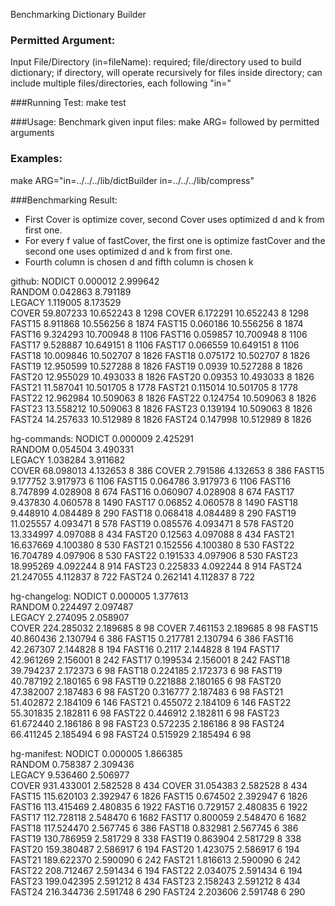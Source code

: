 Benchmarking Dictionary Builder

### Permitted Argument:
Input File/Directory (in=fileName): required; file/directory used to build dictionary; if directory, will operate recursively for files inside directory; can include multiple files/directories, each following "in="

###Running Test:
make test

###Usage:
Benchmark given input files: make ARG= followed by permitted arguments

### Examples:
make ARG="in=../../../lib/dictBuilder in=../../../lib/compress"

###Benchmarking Result:
- First Cover is optimize cover, second Cover uses optimized d and k from first one.
- For every f value of fastCover, the first one is optimize fastCover and the second one uses optimized d and k from first one.
- Fourth column is chosen d and fifth column is chosen k

github:
NODICT       0.000012       2.999642        
RANDOM       0.042863       8.791189        
LEGACY       1.119005       8.173529        
COVER       59.807233       10.652243        8          1298
COVER       6.172291       10.652243        8          1298
FAST15       8.911868       10.556256        8          1874
FAST15       0.060186       10.556256        8          1874
FAST16       9.324293       10.700948        8          1106
FAST16       0.059857       10.700948        8          1106
FAST17       9.528887       10.649151        8          1106
FAST17       0.066559       10.649151        8          1106
FAST18       10.009846       10.502707        8          1826
FAST18       0.075172       10.502707        8          1826
FAST19       12.950599       10.527288        8          1826
FAST19       0.0939       10.527288        8          1826
FAST20       12.955029       10.493033        8          1826
FAST20       0.09353       10.493033        8          1826
FAST21       11.587041       10.501705        8          1778
FAST21       0.115014       10.501705        8          1778
FAST22       12.962984       10.509063        8          1826
FAST22       0.124754       10.509063        8          1826
FAST23       13.558212       10.509063        8          1826
FAST23       0.139194       10.509063        8          1826
FAST24       14.257633       10.512989        8          1826
FAST24       0.147998       10.512989        8          1826

hg-commands:
NODICT       0.000009       2.425291        
RANDOM       0.054504       3.490331        
LEGACY       1.038284       3.911682        
COVER       68.098013       4.132653        8          386
COVER       2.791586       4.132653        8          386
FAST15       9.177752       3.917973        6          1106
FAST15       0.064786       3.917973        6          1106
FAST16       8.747899       4.028908        8          674
FAST16       0.060907       4.028908        8          674
FAST17       9.437830       4.060578        8          1490
FAST17       0.06852       4.060578        8          1490
FAST18       9.448910       4.084489        8          290
FAST18       0.068418       4.084489        8          290
FAST19       11.025557       4.093471        8          578
FAST19       0.085576       4.093471        8          578
FAST20       13.334997       4.097088        8          434
FAST20       0.12563       4.097088        8          434
FAST21       16.637669       4.100380        8          530
FAST21       0.152556       4.100380        8          530
FAST22       16.704789       4.097906        8          530
FAST22       0.191533       4.097906        8          530
FAST23       18.995269       4.092244        8          914
FAST23       0.225833       4.092244        8          914
FAST24       21.247055       4.112837        8          722
FAST24       0.262141       4.112837        8          722

hg-changelog:
NODICT       0.000005       1.377613        
RANDOM       0.224497       2.097487        
LEGACY       2.274095       2.058907        
COVER       224.285032       2.189685        8          98
COVER       7.461153       2.189685        8          98
FAST15       40.860436       2.130794        6          386
FAST15       0.217781       2.130794        6          386
FAST16       42.267307       2.144828        8          194
FAST16       0.2117       2.144828        8          194
FAST17       42.961269       2.156001        8          242
FAST17       0.199534       2.156001        8          242
FAST18       39.794237       2.172373        6          98
FAST18       0.224185       2.172373        6          98
FAST19       40.787192       2.180165        6          98
FAST19       0.221888       2.180165        6          98
FAST20       47.382007       2.187483        6          98
FAST20       0.316777       2.187483        6          98
FAST21       51.402872       2.184109        6          146
FAST21       0.455072       2.184109        6          146
FAST22       55.301835       2.182811        6          98
FAST22       0.446912       2.182811        6          98
FAST23       61.672440       2.186186        8          98
FAST23       0.572235       2.186186        8          98
FAST24       66.411245       2.185494        6          98
FAST24       0.515929       2.185494        6          98

hg-manifest:
NODICT       0.000005       1.866385        
RANDOM       0.758387       2.309436        
LEGACY       9.536460       2.506977        
COVER       931.433001       2.582528        8          434
COVER       31.054383       2.582528        8          434
FAST15       115.620103       2.392947        6          1826
FAST15       0.674502       2.392947        6          1826
FAST16       113.415469       2.480835        6          1922
FAST16       0.729157       2.480835        6          1922
FAST17       112.728118       2.548470        6          1682
FAST17       0.800059       2.548470        6          1682
FAST18       117.524470       2.567745        6          386
FAST18       0.832981       2.567745        6          386
FAST19       130.786959       2.581729        8          338
FAST19       0.863904       2.581729        8          338
FAST20       159.380487       2.586917        6          194
FAST20       1.423075       2.586917        6          194
FAST21       189.622370       2.590090        6          242
FAST21       1.816613       2.590090        6          242
FAST22       208.712467       2.591434        6          194
FAST22       2.034075       2.591434        6          194
FAST23       199.042395       2.591212        8          434
FAST23       2.158243       2.591212        8          434
FAST24       216.344736       2.591748        6          290
FAST24       2.203606       2.591748        6          290
